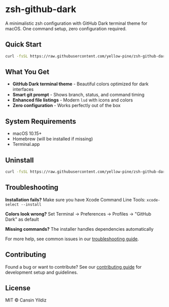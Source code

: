 # zsh-github-dark

A minimalistic zsh configuration with GitHub Dark terminal theme for macOS. One command setup, zero configuration required.

## Quick Start

```bash
curl -fsSL https://raw.githubusercontent.com/yellow-pine/zsh-github-dark/main/install.sh | bash
```

## What You Get

- **GitHub Dark terminal theme** - Beautiful colors optimized for dark interfaces
- **Smart git prompt** - Shows branch, status, and command timing
- **Enhanced file listings** - Modern `lsd` with icons and colors
- **Zero configuration** - Works perfectly out of the box

## System Requirements

- macOS 10.15+
- Homebrew (will be installed if missing)
- Terminal.app

## Uninstall

```bash
curl -fsSL https://raw.githubusercontent.com/yellow-pine/zsh-github-dark/main/install.sh | bash -s -- --uninstall
```

## Troubleshooting

**Installation fails?** Make sure you have Xcode Command Line Tools: `xcode-select --install`

**Colors look wrong?** Set Terminal → Preferences → Profiles → "GitHub Dark" as default

**Missing commands?** The installer handles dependencies automatically

For more help, see common issues in our [troubleshooting guide](TROUBLESHOOTING.md).

## Contributing

Found a bug or want to contribute? See our [contributing guide](CONTRIBUTING.md) for development setup and guidelines.

## License

MIT © Cansin Yildiz